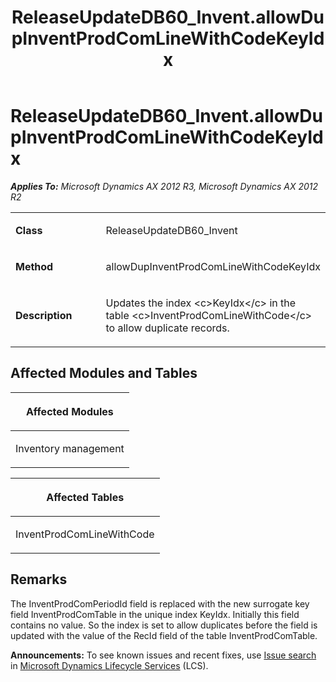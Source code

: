 ﻿---
title: ReleaseUpdateDB60_Invent.allowDupInventProdComLineWithCodeKeyIdx
TOCTitle: ReleaseUpdateDB60_Invent.allowDupInventProdComLineWithCodeKeyIdx
ms:assetid: b46bd7ff-599c-b29a-6ce1-d82398348eff
ms:mtpsurl: https://msdn.microsoft.com/en-us/library/JJ736973(v=AX.60)
ms:contentKeyID: 49710658
ms.date: 05/18/2015
mtps_version: v=AX.60
---

# ReleaseUpdateDB60\_Invent.allowDupInventProdComLineWithCodeKeyIdx 


_**Applies To:** Microsoft Dynamics AX 2012 R3, Microsoft Dynamics AX 2012 R2_

<table>
<colgroup>
<col style="width: 50%" />
<col style="width: 50%" />
</colgroup>
<tbody>
<tr class="odd">
<td><p><strong>Class</strong></p></td>
<td><p>ReleaseUpdateDB60_Invent</p></td>
</tr>
<tr class="even">
<td><p><strong>Method</strong></p></td>
<td><p>allowDupInventProdComLineWithCodeKeyIdx</p></td>
</tr>
<tr class="odd">
<td><p><strong>Description</strong></p></td>
<td><p>Updates the index &lt;c&gt;KeyIdx&lt;/c&gt; in the table &lt;c&gt;InventProdComLineWithCode&lt;/c&gt; to allow duplicate records.</p></td>
</tr>
</tbody>
</table>


## Affected Modules and Tables

<table>
<colgroup>
<col style="width: 100%" />
</colgroup>
<thead>
<tr class="header">
<th><p>Affected Modules</p></th>
</tr>
</thead>
<tbody>
<tr class="odd">
<td><p>Inventory management</p></td>
</tr>
</tbody>
</table>


<table>
<colgroup>
<col style="width: 100%" />
</colgroup>
<thead>
<tr class="header">
<th><p>Affected Tables</p></th>
</tr>
</thead>
<tbody>
<tr class="odd">
<td><p>InventProdComLineWithCode</p></td>
</tr>
</tbody>
</table>


## Remarks

The InventProdComPeriodId field is replaced with the new surrogate key field InventProdComTable in the unique index KeyIdx. Initially this field contains no value. So the index is set to allow duplicates before the field is updated with the value of the RecId field of the table InventProdComTable.

  
**Announcements:** To see known issues and recent fixes, use [Issue search](http://go.microsoft.com/fwlink/?linkid=389258) in [Microsoft Dynamics Lifecycle Services](http://go.microsoft.com/fwlink/?linkid=306505) (LCS).

